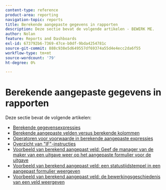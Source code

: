 ```yaml
---
content-type: reference
product-area: reporting
navigation-topic: reports
title: Berekende aangepaste gegevens in rapporten
description: Deze sectie bevat de volgende artikelen - BEWERK ME.
author: Nolan
feature: Reports and Dashboards
exl-id: 673792b6-7369-47ce-b0df-9bda4254781c
source-git-commit: 888c938e5d649557df69374a55d4e4ecc2da6f55
workflow-type: tm+mt
source-wordcount: '79'
ht-degree: 0%

---
```


# Berekende aangepaste gegevens in rapporten

Deze sectie bevat de volgende artikelen:

* [Berekende gegevensexpressies](../../../reports-and-dashboards/reports/calc-cstm-data-reports/calculated-data-expressions.md)
* [Berekende aangepaste velden versus berekende kolommen](../../../reports-and-dashboards/reports/calc-cstm-data-reports/calculated-custom-fields-calculated-columns.md)
* [Operatoren voor voorwaarde in berekende aangepaste expressies](../../../reports-and-dashboards/reports/calc-cstm-data-reports/condition-operators-calculated-custom-expressions.md)
* [Overzicht van &quot;IF&quot;-instructies](../../../reports-and-dashboards/reports/calc-cstm-data-reports/if-statements-overview.md)
* [Voorbeeld van berekend aangepast veld: Geef de manager van de maker van een uitgave weer op het aangepaste formulier voor de uitgave](../../../reports-and-dashboards/reports/calc-cstm-data-reports/custom-field-manager-issue-creator-on-issue-form.md)
* [Voorbeeld van berekend aangepast veld: een statustijdstempel in een aangepast formulier weergeven](../../../reports-and-dashboards/reports/calc-cstm-data-reports/example-status-timestamp-in-calculated-field.md)
* [Voorbeeld van berekend aangepast veld: de bewerkingsgeschiedenis van een veld weergeven](../../../reports-and-dashboards/reports/calc-cstm-data-reports/calculated-field-example-edit-history-of-another-field.md)
   <!--outdated: * [Basic Report Creation Program for the new Workfront experience](https://one.workfront.com/s/basic-report-creation-program)-->
